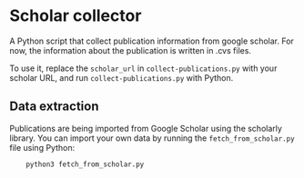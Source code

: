 # Scholar collector

A Python script that collect publication information from google scholar. For now, the information about the
publication is written in .cvs files.

To use it, replace the `scholar_url` in `collect-publications.py` with your scholar URL, and run `collect-publications.py` with Python.

## Data extraction

Publications are being imported from Google Scholar using the scholarly library.
You can import your own data by running the `fetch_from_scholar.py` file using Python:

```bash
    python3 fetch_from_scholar.py